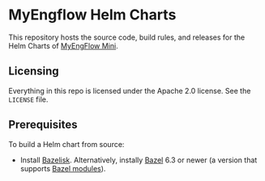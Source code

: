 # MyEngflow Helm Charts

This repository hosts the source code, build rules, and releases for the Helm Charts of [MyEngFlow
Mini][1].

## Licensing

Everything in this repo is licensed under the Apache 2.0 license. See the `LICENSE` file.

## Prerequisites

To build a Helm chart from source:
- Install [Bazelisk][2]. Alternatively, instally [Bazel][3] 6.3 or newer (a version that supports
  [Bazel modules][4]).
 
[1]: https://my.engflow.com/
[2]: https://github.com/bazelbuild/bazelisk/
[3]: https://github.com/bazelbuild/bazel/
[4]: https://bazel.build/external/module

